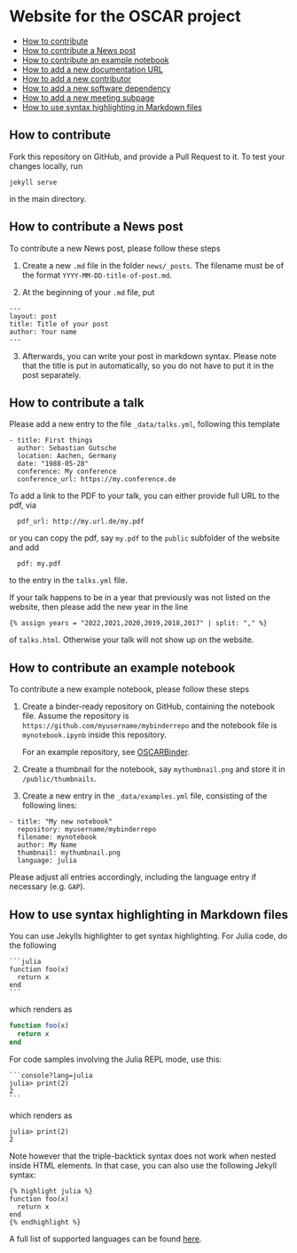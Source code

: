 # Website for the OSCAR project

- [How to contribute](#how-to-contribute)
- [How to contribute a News post](#how-to-contribute-a-news-post)
- [How to contribute an example notebook](#how-to-contribute-an-example-notebook)
- [How to add a new documentation URL](#how-to-add-a-new-documentation-url)
- [How to add a new contributor](#how-to-add-a-new-contributor)
- [How to add a new software dependency](#how-to-add-a-new-software-dependency)
- [How to add a new meeting subpage](#how-to-add-a-new-meeting-subpage)
- [How to use syntax highlighting in Markdown files](#how-to-use-syntax-highlighting-in-markdown-files)

## How to contribute

Fork this repository on GitHub, and provide a Pull Request to it.
To test your changes locally, run
```
jekyll serve
```
in the main directory.

## How to contribute a News post

To contribute a new News post, please follow these steps

1. Create a new `.md` file in the folder `news/_posts`. The filename
   must be of the format `YYYY-MM-DD-title-of-post.md`.

2. At the beginning of your `.md` file, put
```
---
layout: post
title: Title of your post
author: Your name
---
```
3. Afterwards, you can write your post in markdown syntax. Please note that the title
   is put in automatically, so you do not have to put it in the post separately.


## How to contribute a talk

Please add a new entry to the file `_data/talks.yml`, following this template
```
- title: First things
  author: Sebastian Gutsche
  location: Aachen, Germany
  date: "1988-05-28"
  conference: My conference
  conference_url: https://my.conference.de
```

To add a link to the PDF to your talk, you can either provide full
URL to the pdf, via
```
  pdf_url: http://my.url.de/my.pdf
```
or you can copy the pdf, say `my.pdf` to the `public` subfolder of the website and add
```
  pdf: my.pdf
```
to the entry in the `talks.yml` file.

If your talk happens to be in a year that previously was not listed on the
website, then please add the new year in the line
```
{% assign years = "2022,2021,2020,2019,2018,2017" | split: "," %}
```
of `talks.html`. Otherwise your talk will not show up on the website.

## How to contribute an example notebook

To contribute a new example notebook, please follow these steps

1. Create a binder-ready repository on GitHub, containing the notebook file.
   Assume the repository is `https://github.com/myusername/mybinderrepo`
   and the notebook file is `mynotebook.ipynb` inside this repository.

   For an example repository, see [OSCARBinder](https://github.com/oscar-system/OSCARBinder).

2. Create a thumbnail for the notebook, say `mythumbnail.png` and store it in `/public/thumbnails`.

3. Create a new entry in the `_data/examples.yml` file, consisting of the following lines:
```
- title: "My new notebook"
  repository: myusername/mybinderrepo
  filename: mynotebook
  author: My Name
  thumbnail: mythumbnail.png
  language: julia

```
Please adjust all entries accordingly, including the language entry if necessary (e.g. `GAP`).

## How to use syntax highlighting in Markdown files

You can use Jekylls highlighter to get syntax highlighting.
For Julia code, do the following
````
```julia
function foo(x)
  return x
end
```
````
which renders as
```julia
function foo(x)
  return x
end
```

For code samples involving the Julia REPL mode, use this:
````
```console?lang=julia
julia> print(2)
2
```
````
which renders as
```console?lang=julia
julia> print(2)
2
```

Note however that the triple-backtick syntax does not work when nested inside
HTML elements. In that case, you can also use the following Jekyll syntax:
```
{% highlight julia %}
function foo(x)
  return x
end
{% endhighlight %}
```

A full list of supported languages can be found [here](https://github.com/rouge-ruby/rouge/blob/master/docs/Languages.md).

